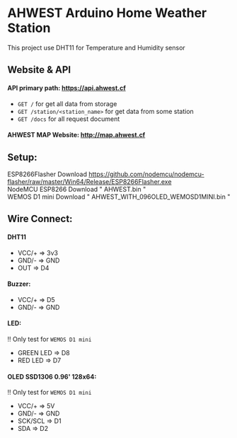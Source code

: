 # AHWEST Arduino Home Weather Station

This project use DHT11 for Temperature and Humidity sensor

## Website & API
#### API primary path: https://api.ahwest.cf
 - <code>GET /</code> for get all data from storage
 - <code>GET /station/<station_name></code> for get data from some station
 - <code>GET /docs</code> for all request document

#### AHWEST MAP Website: http://map.ahwest.cf

## Setup:
ESP8266Flasher Download https://github.com/nodemcu/nodemcu-flasher/raw/master/Win64/Release/ESP8266Flasher.exe <br>
NodeMCU ESP8266 Download " AHWEST.bin " <br>
WEMOS D1 mini Download " AHWEST_WITH_096OLED_WEMOSD1MINI.bin " 

## Wire Connect:
#### DHT11
- VCC/+ => 3v3
- GND/- => GND
- OUT   => D4

#### Buzzer:
- VCC/+ => D5
- GND/- => GND

#### LED:
!! Only test for <code>WEMOS D1 mini</code>
- GREEN LED => D8
- RED LED   => D7


#### OLED SSD1306 0.96' 128x64:
!! Only test for <code>WEMOS D1 mini</code>
- VCC/+   => 5V
- GND/-   => GND
- SCK/SCL => D1
- SDA     => D2
